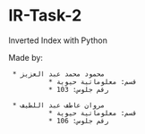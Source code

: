 # IR-Task-2
Inverted Index with Python

Made by:
       
     * محمود محمد عبد العزيز
              * قسم: معلوماتية حيوية
              * رقم جلوس: 103

     * مروان عاطف عبد اللطيف
              * قسم: معلوماتية حيوية
              * رقم جلوس: 106
